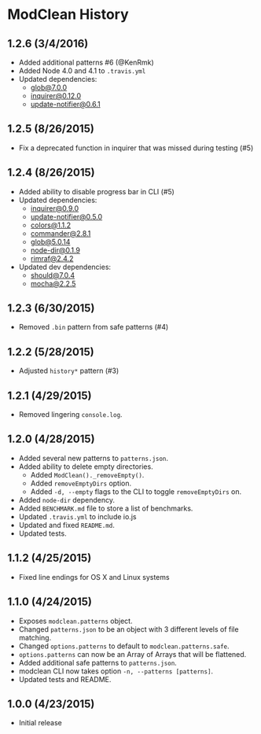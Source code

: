 # ModClean History

## 1.2.6 (3/4/2016)
* Added additional patterns #6 (@KenRmk)
* Added Node 4.0 and 4.1 to `.travis.yml`
* Updated dependencies:
    * glob@7.0.0
    * inquirer@0.12.0
    * update-notifier@0.6.1

## 1.2.5 (8/26/2015)
* Fix a deprecated function in inquirer that was missed during testing (#5)

## 1.2.4 (8/26/2015)
* Added ability to disable progress bar in CLI (#5)
* Updated dependencies:
    * inquirer@0.9.0
    * update-notifier@0.5.0
    * colors@1.1.2
    * commander@2.8.1
    * glob@5.0.14
    * node-dir@0.1.9
    * rimraf@2.4.2
* Updated dev dependencies:
    * should@7.0.4
    * mocha@2.2.5

## 1.2.3 (6/30/2015)
* Removed `.bin` pattern from safe patterns (#4)

## 1.2.2 (5/28/2015)
* Adjusted `history*` pattern (#3)

## 1.2.1 (4/29/2015)
* Removed lingering `console.log`.

## 1.2.0 (4/28/2015)
* Added several new patterns to `patterns.json`.
* Added ability to delete empty directories.
    * Added `ModClean()._removeEmpty()`.
    * Added `removeEmptyDirs` option.
    * Added `-d, --empty` flags to the CLI to toggle `removeEmptyDirs` on.
* Added `node-dir` dependency.
* Added `BENCHMARK.md` file to store a list of benchmarks.
* Updated `.travis.yml` to include io.js
* Updated and fixed `README.md`.
* Updated tests.

## 1.1.2 (4/25/2015)
* Fixed line endings for OS X and Linux systems

## 1.1.0 (4/24/2015)
* Exposes `modclean.patterns` object.
* Changed `patterns.json` to be an object with 3 different levels of file matching.
* Changed `options.patterns` to default to `modclean.patterns.safe`.
* `options.patterns` can now be an Array of Arrays that will be flattened.
* Added additional safe patterns to `patterns.json`.
* modclean CLI now takes option `-n, --patterns [patterns]`.
* Updated tests and README.

## 1.0.0 (4/23/2015)
* Initial release
